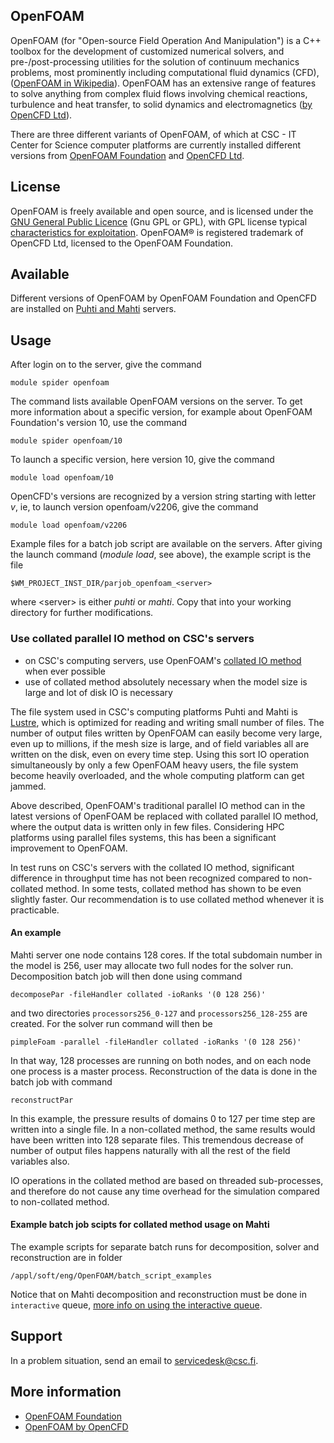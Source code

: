## OpenFOAM

OpenFOAM (for "Open-source Field Operation And Manipulation") is a C++ toolbox for the development of customized numerical solvers, and pre-/post-processing utilities for the solution of continuum mechanics problems, most prominently including computational fluid dynamics (CFD), ([OpenFOAM in Wikipedia](https://en.wikipedia.org/wiki/OpenFOAM)). OpenFOAM has an extensive range of features to solve anything from complex fluid flows involving chemical reactions, turbulence and heat transfer, to solid dynamics and electromagnetics ([by OpenCFD Ltd](https://www.openfoam.com/)).

There are three different variants of OpenFOAM, of which at CSC - IT Center for Science computer platforms are  currently installed different versions from [OpenFOAM Foundation](https://cfd.direct/) and [OpenCFD Ltd](https://www.openfoam.com). 

## License

OpenFOAM is freely available and open source, and is licensed under the [GNU General Public Licence](https://www.gnu.org/licenses/gpl-3.0.en.html) (Gnu GPL or GPL), with GPL license typical [characteristics for exploitation](https://openfoam.org/licence/). OpenFOAM® is registered trademark of OpenCFD Ltd, licensed to the OpenFOAM Foundation. 

## Available

Different versions of OpenFOAM by OpenFOAM Foundation and OpenCFD are installed on [Puhti and Mahti](../computing/available-systems.md) servers.

## Usage

After login on to the server, give the command

    module spider openfoam

The command lists available OpenFOAM versions on the server. To get more information about a specific version, for example about OpenFOAM Foundation's version 10, use the command

    module spider openfoam/10

To launch a specific version, here version 10, give the command

    module load openfoam/10

OpenCFD's versions are recognized by a version string starting with letter _v_, ie, to launch version openfoam/v2206, give the command

    module load openfoam/v2206
	
Example files for a batch job script are available on the servers.  After giving the launch command (_module load_, see above), the example script is the file

    $WM_PROJECT_INST_DIR/parjob_openfoam_<server>

where \<server\> is either _puhti_ or _mahti_.  Copy that into your working directory for further modifications.

### Use collated parallel IO method on CSC's servers

-   on CSC's computing servers, use OpenFOAM's [collated IO method](https://openfoam.org/news/parallel-io/) when ever possible
-   use of collated method absolutely necessary when the model size is large and lot of disk IO is necessary

The file system used in CSC's computing platforms Puhti and Mahti is [Lustre](http://lustre.org/), which is optimized for reading and writing small number of files.  The number of output files written by OpenFOAM can easily become very large, even up to millions, if the mesh size is large, and of field variables all are written on the disk, even on every time step. Using this sort IO operation simultaneously by only a few OpenFOAM heavy users, the file system become heavily overloaded, and the whole computing platform can get jammed.

Above described, OpenFOAM's traditional parallel IO method can in the latest versions of OpenFOAM be replaced with collated parallel IO method, where the output data is written only in few files.  Considering HPC platforms using parallel files systems, this has been a significant improvement to OpenFOAM.

In test runs on CSC's servers with the collated IO method, significant difference in throughput time has not been recognized compared to non-collated method.  In some tests, collated method has shown to be even slightly faster. Our recommendation is to use collated method whenever it is practicable.

#### An example 

Mahti server one node contains 128  cores.  If the total subdomain number in the model is 256, user may allocate two full nodes for the solver run.  Decomposition batch job will then done using command

    decomposePar -fileHandler collated -ioRanks '(0 128 256)'

and two directories `processors256_0-127` and `processors256_128-255` are created.  For the solver run command will then be

    pimpleFoam -parallel -fileHandler collated -ioRanks '(0 128 256)'

In that way,  128 processes are running on both nodes, and on each node one process is a master process.  Reconstruction of the data is done in the batch job with command

    reconstructPar

In this example, the pressure results of domains 0 to 127 per time step are written into a single file.  In a non-collated method, the same results would have been written into 128 separate files. This tremendous decrease of number of output files happens naturally with all the rest of the field variables also.  

IO operations in the collated method are based on threaded sub-processes, and therefore do not cause any time overhead for the simulation compared to non-collated method.

#### Example batch job scipts for collated method usage on Mahti

The example scripts for separate batch runs for decomposition, solver and reconstruction are in folder

    /appl/soft/eng/OpenFOAM/batch_script_examples

Notice that on Mahti decomposition and reconstruction must be done in `interactive` queue,
[more info on using the interactive queue](../../computing/running/batch-job-partitions/).

## Support

In a problem situation, send an email to servicedesk@csc.fi.

## More information

* [OpenFOAM Foundation](https://openfoam.org/)
* [OpenFOAM by OpenCFD](https://www.openfoam.com/)



